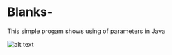 # Blanks-
This simple progam shows using of parameters in Java 

![alt text](https://github.com/Leone717/Blanks-/blob/master/Blanks.png)
